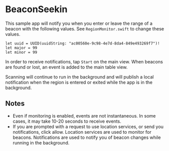 # BeaconSeekin

This sample app will notify you when you enter or leave the range of a beacon with
the following values. See `RegionMonitor.swift` to change these values.

```
let uuid = UUID(uuidString: "ac00560e-9c98-4e7d-8da4-849e493269f7")!
let major = 99
let minor = 99
```

In order to receive notifications, tap `Start` on the main view. When beacons are
found or lost, an event is added to the main table view.

Scanning will continue to run in the background and will publish a local notification
when the region is entered or exited while the app is in the background.

## Notes

* Even if monitoring is enabled, events are not instantaneous. In some cases, it may take 10-20 seconds to receive events.
* If you are prompted with a request to use location services, or send you notifications, click allow. Location services are used to monitor for beacons. Notifications are used to notify you of beacon changes while running in the background.

